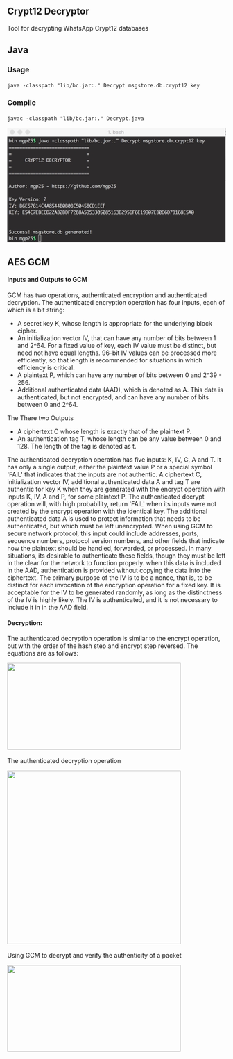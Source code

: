 ## Crypt12 Decryptor
Tool for decrypting WhatsApp Crypt12 databases

## Java

### Usage

`java -classpath "lib/bc.jar:." Decrypt msgstore.db.crypt12 key`

### Compile

`javac -classpath "lib/bc.jar:." Decrypt.java`

![img](/assets/terminal.jpg)


## AES GCM

#### Inputs and Outputs to GCM

GCM has two operations, authenticated encryption and authenticated decryption. The authenticated encryption operation has four inputs, each of which is a bit string:

- A secret key K, whose length is appropriate for the underlying block cipher.
- An initialization vector IV, that can have any number of bits between 1 and 2^64. For a fixed value of key, each IV value must be distinct, but need not have equal lengths. 96-bit IV values can be processed more efficiently, so that length is recommended for situations in which efficiency is critical.
- A plaintext P, which can have any number of bits between 0 and 2^39 - 256.
- Additional authenticated data (AAD), which is denoted as A. This data is authenticated, but not encrypted, and can have any number of bits between 0 and 2^64.

The There two Outputs

- A ciphertext C whose length is exactly that of the plaintext P.
- An authentication tag T, whose length can be any value between 0 and 128. The length of the tag is denoted as t.

The authenticated decryption operation has five inputs: K, IV, C, A and T. It has only a single output, either the plaintext value P or a special symbol 'FAIL' that indicates that the inputs are not authentic. A ciphertext C, initialization vector IV, additional authenticated data A and tag T are authentic for key K when they are generated with the encrypt operation with inputs K, IV, A and P, for some plaintext P. The authenticated decrypt operation will, with high probability, return 'FAIL' when its inputs were not created by the encrypt operation with the identical key.
The additional authenticated data A is used to protect information that needs to be authenticated, but which must be left unencrypted. When using GCM to secure network protocol, this input could include addresses, ports, sequence numbers, protocol version numbers, and other fields that indicate how the plaintext should be handled, forwarded, or processed. In many situations, its desirable to authenticate these fields, though they must be left in the clear for the network to function properly. when this data is included in the AAD, authentication is provided without copying the data into the ciphertext.
The primary purpose of the IV is to be a nonce, that is, to be distinct for each invocation of the encryption operation for a fixed key. It is acceptable for the IV to be generated randomly, as long as the distinctness of the IV is highly likely. The IV is authenticated, and it is not necessary to include it in in the AAD field.

#### Decryption:
The authenticated decryption operation is similar to the encrypt operation, but with the order of the hash step and encrypt step reversed. The equations are as follows:

<img src="https://raw.githubusercontent.com/mgp25/Crypt12-Decryptor/master/assets/dec2.jpeg" width="400" height="200"/>

The authenticated decryption operation

<img src="https://raw.githubusercontent.com/mgp25/Crypt12-Decryptor/master/assets/auth.jpeg" width="400" height="400"/>

Using GCM to decrypt and verify the authenticity of a packet

<img src="https://raw.githubusercontent.com/mgp25/Crypt12-Decryptor/master/assets/dec.jpeg" width="400" height="200"/>
